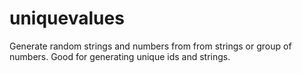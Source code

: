 # uniquevalues
Generate random strings and numbers from from strings or group of numbers. Good for generating unique ids and strings.
